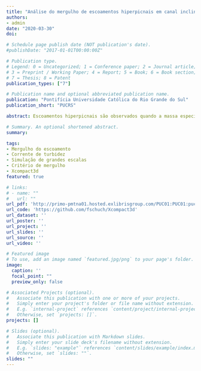 ```yaml
---
title: "Análise do mergulho de escoamentos hiperpicnais em canal inclinado por meio de simulação numérica de grandes escalas"
authors:
- admin
date: "2020-03-30"
doi:

# Schedule page publish date (NOT publication's date).
#publishDate: "2017-01-01T00:00:00Z"

# Publication type.
# Legend: 0 = Uncategorized; 1 = Conference paper; 2 = Journal article;
# 3 = Preprint / Working Paper; 4 = Report; 5 = Book; 6 = Book section;
# 7 = Thesis; 8 = Patent
publication_types: ["7"]

# Publication name and optional abbreviated publication name.
publication: "Pontifícia Universidade Católica do Rio Grande do Sul"
publication_short: "PUCRS"

abstract: Escoamentos hiperpicnais são observados quando a massa específica de um fluido que adentra em uma bacia em repouso é maior que aquela do fluido ambiente. Essa diferença pode ser devido à temperatura, salinidade, turbidez ou concentração. Em uma configuração de fundo inclinado, a quantidade de movimento do escoamento diminui progressivamente, até que ele mergulhe sob o fluido ambiente e escoe junto ao leito. Destaca-se a relevância do estudo quanto à saúde de ecossistemas nas regiões de foz de rios, no gerenciamento e operação de reservatórios e no campo da geologia, uma vez que antigos depósitos de areia podem preservar registros sobre ambientes climáticos e tectônicos, além de formarem importantes reservatórios de hidrocarbonetos. No presente trabalho, simulações numéricas 3D são realizadas para um escoamento hiperpicnal que evolui no leito de um canal inclinado. Usando técnicas numéricas projetadas para supercomputadores, as equações incompressíveis de Navier-Stokes e transporte são resolvidas para reproduzir os experimentos de Lamb et al. (2010). Este estudo apresenta e verifica uma nova estrutura numérica, desenvolvida para a correta reprodução e análise do fenômeno de mergulho e suas características associadas. Uma boa concordância é encontrada entre os dados experimentais de Lamb et al. (2010), o modelo analítico de Parker e Toniolo (2007) e as simulações apresentadas. Uma nova equação é proposta para a previsão da profundidade para mergulho, incluindo o papel da velocidade de sedimentação e da declividade do leito do canal. A alta resolução espaço-temporal das simulações permite verificar as hipóteses estabelecidas, e uma boa concordância é encontrada não apenas para a posição de mergulho estacionária observada, mas também para a evolução temporal até atingir tal posição. Por fim, investiga-se o impacto observado quando o fluido ambiente no canal é alternado de água doce para salgada, onde percebe-se que tal mudança não é relevante quando a velocidade de sedimentação é nula, contanto que a diferença de densidade dos fluidos seja mantida constante. Por outro lado, uma nova dinâmica é observada na zona de mergulho e a jusante dela na presença de sedimentação, evidenciada pela convecção ascendente e mistura intensificada entre ambos os fluidos.

# Summary. An optional shortened abstract.
summary:

tags:
- Mergulho do escoamento
- Corrente de turbidez
- Simulação de grandes escalas
- Critério de mergulho
- Xcompact3d
featured: true

# links:
# - name: ""
#   url: ""
url_pdf: 'http://primo-pmtna01.hosted.exlibrisgroup.com/PUC01:PUC01:puc01000498983'
url_code: 'https://github.com/fschuch/Xcompact3d'
url_dataset: ''
url_poster: ''
url_project: ''
url_slides: ''
url_source: ''
url_video: ''

# Featured image
# To use, add an image named `featured.jpg/png` to your page's folder.
image:
  caption: ''
  focal_point: ""
  preview_only: false

# Associated Projects (optional).
#   Associate this publication with one or more of your projects.
#   Simply enter your project's folder or file name without extension.
#   E.g. `internal-project` references `content/project/internal-project/index.md`.
#   Otherwise, set `projects: []`.
projects: []

# Slides (optional).
#   Associate this publication with Markdown slides.
#   Simply enter your slide deck's filename without extension.
#   E.g. `slides: "example"` references `content/slides/example/index.md`.
#   Otherwise, set `slides: ""`.
slides: ""
---
```

